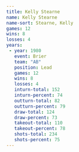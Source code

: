 ```yaml
---
title: Kelly Stearne
name: Kelly Stearne
name-sort: Stearne, Kelly
games: 12
wins: 8
losses: 4
years:
 - year: 1980
   event: Brier
   team: "AB"
   position: Lead
   games: 12
   wins: 8
   losses: 4
   inturn-total: 152
   inturn-percent: 74
   outturn-total: 82
   outturn-percent: 79
   draw-total: 124
   draw-percent: 73
   takeout-total: 110
   takeout-percent: 78
   shots-total: 234
   shots-percent: 75
---
```

